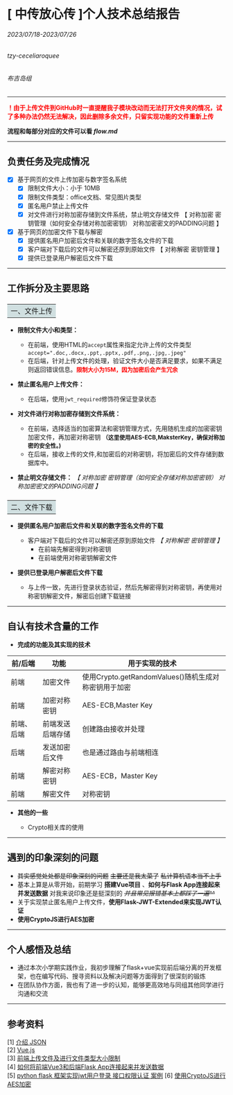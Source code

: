# [ 中传放心传 ]个人技术总结报告

###### 2023/07/18-2023/07/26
###### tzy-ceceliaroquee
###### 布吉岛组
---

__<font color=red>！由于上传文件到GitHub时一直提醒我子模块改动而无法打开文件夹的情况，试了多种办法仍然无法解决，因此删除多余文件，只留实现功能的文件重新上传</font>__

__流程和每部分对应的文件可以看 *flow.md*__

---

## 负责任务及完成情况
- [X] 基于网页的文件上传加密与数字签名系统
  - [X] 限制文件大小：小于 10MB
  - [X] 限制文件类型：office文档、常见图片类型
  - [X] 匿名用户禁止上传文件
  - [X] 对文件进行对称加密存储到文件系统，禁止明文存储文件 【 对称加密 密钥管理（如何安全存储对称加密密钥） 对称加密密文的PADDING问题 】
- [X] 基于网页的加密文件下载与解密
  - [X] 提供匿名用户加密后文件和关联的数字签名文件的下载
  - [X] 客户端对下载后的文件可以解密还原到原始文件 【 对称解密 密钥管理 】
  - [X] 提供已登录用户解密后文件下载

---

## 工作拆分及主要思路   

### <table><tr><td bgcolor=d0dfe0>一、文件上传</td></tr></table>

+ __限制文件大小和类型：__
  - 在前端，使用HTML的`accept`属性来指定允许上传的文件类型`accept=".doc,.docx,.ppt,.pptx,.pdf,.png,.jpg,.jpeg"`
  - 在后端，针对上传文件的处理，验证文件大小是否满足要求，如果不满足则返回错误信息。__<font color=red size=2>限制大小为15M，因为加密后会产生冗余</font>__

+ __禁止匿名用户上传文件：__
  - 在后端，使用`jwt_required`修饰符保证登录状态

+ __对文件进行对称加密存储到文件系统：__ 
  - 在前端，选择适当的加密算法和密钥管理方式，先用随机生成的加密密钥加密文件，再加密对称密钥 __<font size=2>（这里使用AES-ECB,MaksterKey，确保对称加密的安全性。)</font>__
  - 在后端，接收上传的文件,和加密后的对称密钥，将加密后的文件存储到数据库中。

+ __禁止明文存储文件：__  *【 对称加密 密钥管理（如何安全存储对称加密密钥） 对称加密密文的PADDING问题 】*
  


### <table><tr><td bgcolor=d0dfe0>二、文件下载</td></tr></table>

+ __提供匿名用户加密后文件和关联的数字签名文件的下载__       
  - 客户端对下载后的文件可以解密还原到原始文件  *【 对称解密 密钥管理 】*      
    - 在前端先解密得到对称密钥
    - 在前端使用对称密钥解密文件

+ __提供已登录用户解密后文件下载__   
  - 与上传一致，先进行登录状态验证，然后先解密得到对称密钥，再使用对称密钥解密文件，解密后创建下载链接

---

## 自认有技术含量的工作   

+ __完成的功能及其实现的技术__   

| 前/后端 | 功能 | 用于实现的技术 |    
| --- | --- | --- |    
| 前端 | 加密文件 | 使用Crypto.getRandomValues()随机生成对称密钥用于加密 |
| 前端 | 加密对称密钥 | AES-ECB,Master Key |
| 前端、后端 | 前端发送后端存储 | 创建路由接收并处理 |
| 后端 | 发送加密后文件 | 也是通过路由与前端相连 |
| 前端 | 解密对称密钥 | AES-ECB，Master Key |
| 前端 | 解密文件 | 对称密钥 |

+ __其他的一些__    

  - Crypto相关库的使用



---

## 遇到的印象深刻的问题

+ ~~其实感觉处处都是印象深刻的问题~~ ~~主要还是我太菜了~~ ~~私计算机语本当不上手~~
+ 基本上算是从零开始，前期学习 __搭建Vue项目__ 、__如何与Flask App连接起来并发送数据__ 对我来说印象还是挺深刻的 *~~并且常见报错基本上都踩了一遍^^~~*
+ 关于实现禁止匿名用户上传文件，__使用Flask-JWT-Extended来实现JWT认证__
+ __使用CryptoJS进行AES加密__ 

---

## 个人感悟及总结     

+ 通过本次小学期实践作业，我初步理解了flask+vue实现前后端分离的开发框架，也在编写代码、搜寻资料以及解决问题等方面得到了很深刻的锻炼
+ 在团队协作方面，我也有了进一步的认知，能够更高效地与同组其他同学进行沟通和交流

---

## 参考资料

[1] [介绍 JSON](http://www.json.org/json-zh.html)           
[2] [Vue.js](https://cn.vuejs.org/guide/introduction.html)           
[3] [前端上传文件及进行文件类型大小限制](https://www.jianshu.com/p/0b8c3bc49024)           
[4] [如何将前端Vue3和后端Flask App连接起来并发送数据](https://blog.csdn.net/bradyM/article/details/127055497)          
[5] [python flask 框架实现jwt用户登录 接口权限认证 案例](https://blog.csdn.net/t8116189520/article/details/122673112) 
[6] [使用CryptoJS进行AES加密](https://blog.csdn.net/qq_40140218/article/details/86032802)


